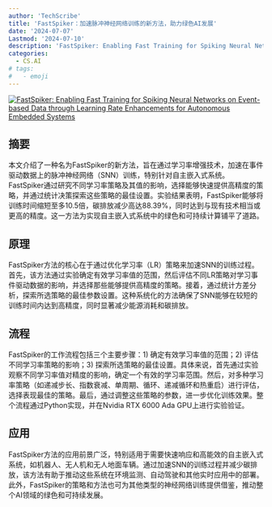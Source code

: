 ```yaml
---
author: 'TechScribe'
title: 'FastSpiker：加速脉冲神经网络训练的新方法，助力绿色AI发展'
date: '2024-07-07'
Lastmod: '2024-07-10'
description: 'FastSpiker: Enabling Fast Training for Spiking Neural Networks on Event-based Data through Learning Rate Enhancements for Autonomous Embedded Systems'
categories:
  - CS.AI
# tags:
#   - emoji
---
```


[![FastSpiker: Enabling Fast Training for Spiking Neural Networks on Event-based Data through Learning Rate Enhancements for Autonomous Embedded Systems](https://arxiv-research-1301205113.cos.ap-guangzhou.myqcloud.com/images/2407.05262v1.pdf_0.jpg)](https://arxiv.org/abs/2407.05262v1)

## 摘要

本文介绍了一种名为FastSpiker的新方法，旨在通过学习率增强技术，加速在事件驱动数据上的脉冲神经网络（SNN）训练，特别针对自主嵌入式系统。FastSpiker通过研究不同学习率策略及其值的影响，选择能够快速提供高精度的策略，并通过统计决策探索这些策略的最佳设置。实验结果表明，FastSpiker能够将训练时间缩短至多10.5倍，碳排放减少高达88.39%，同时达到与现有技术相当或更高的精度。这一方法为实现自主嵌入式系统中的绿色和可持续计算铺平了道路。<!--more-->

## 原理

FastSpiker方法的核心在于通过优化学习率（LR）策略来加速SNN的训练过程。首先，该方法通过实验确定有效学习率值的范围，然后评估不同LR策略对学习事件驱动数据的影响，并选择那些能够提供高精度的策略。接着，通过统计方差分析，探索所选策略的最佳参数设置。这种系统化的方法确保了SNN能够在较短的训练时间内达到高精度，同时显著减少能源消耗和碳排放。

## 流程

FastSpiker的工作流程包括三个主要步骤：1) 确定有效学习率值的范围；2) 评估不同学习率策略的影响；3) 探索所选策略的最佳设置。具体来说，首先通过实验观察不同学习率值对精度的影响，确定一个有效的学习率范围。然后，对多种学习率策略（如递减步长、指数衰减、单周期、循环、递减循环和热重启）进行评估，选择表现最佳的策略。最后，通过调整这些策略的参数，进一步优化训练效果。整个流程通过Python实现，并在Nvidia RTX 6000 Ada GPU上进行实验验证。

## 应用

FastSpiker方法的应用前景广泛，特别适用于需要快速响应和高能效的自主嵌入式系统，如机器人、无人机和无人地面车辆。通过加速SNN的训练过程并减少碳排放，该方法有助于推动这些系统在环境监测、自动驾驶和其他实时应用中的部署。此外，FastSpiker的策略和方法也可为其他类型的神经网络训练提供借鉴，推动整个AI领域的绿色和可持续发展。